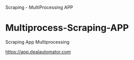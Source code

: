 Scraping - MultiProcessing APP

# Multiprocess-Scraping-APP
Scraping App Multiprocessing


https://app.dealautomator.com

